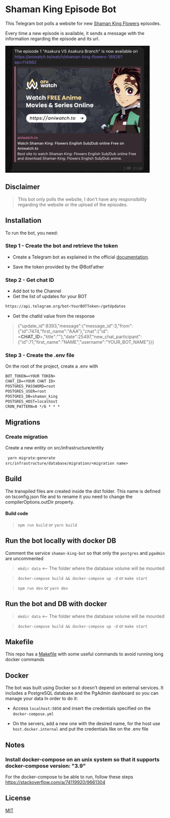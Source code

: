 # Shaman King Episode Bot

This Telegram bot polls a website for new [Shaman King Flowers](https://en.wikipedia.org/wiki/Shaman_King:_Flowers) episodes. 

Every time a new episode is available, it sends a message with the information regarding the episode and its url.

<img src="assets/images/messages.png" alt="Message on the channel" style="height: 400px">

## Disclaimer

> This bot only polls the website, I don't have any responsibility regarding the website or the upload of the episodes.

## Installation
 To run the bot, you need:
 
 ### Step 1 - Create the bot and retrieve the token
 - Create a Telegram bot as explained in the official [documentation](https://core.telegram.org/bots#6-botfather).
 
 
 - Save the token provided by the @BotFather
 
 ### Step 2 - Get chat ID
- Add bot to the Channel
- Get the list of updates for your BOT

```sh
https://api.telegram.org/bot<YourBOTToken>/getUpdates
```

- Get the chatId value from the response
> {"update_id":8393,"message":{"message_id":3,"from":{"id":7474,"first_name":"AAA"},"chat":{"id":<__CHAT_ID__>,"title":""},"date":25497,"new_chat_participant":{"id":71,"first_name":"NAME","username":"YOUR_BOT_NAME"}}}
 
 
### Step 3 - Create the .env file
On the root of the project, create a .env with

```
BOT_TOKEN=<YOUR TOKEN>
CHAT_ID=<YOUR CHAT ID>
POSTGRES_PASSWORD=root
POSTGRES_USER=root
POSTGRES_DB=shaman_king
POSTGRES_HOST=localhost
CRON_PATTERN=0 */6 * * *
```

## Migrations
### Create migration

Create a new entity on src/infrastructure/entity

` yarn migrate:generate src/infrastructure/database/migration/<migration name>`

## Build
The transpiled files are created inside the dist folder. This name is defined on tsconfig.json file and to rename it you need to change the compilerOptions.outDir property.

#### Build code
> ```npm run build``` or ``yarn build``

## Run the bot locally with docker DB

 Comment the service `shaman-king-bot` so that only the `postgres` and `pgadmin` are uncommented

> `mkdir data`  <-- The folder where the database volume will be mounted

> `docker-compose build && docker-compose up -d` or `make start`

> ```npm run dev``` or ``yarn dev``

## Run the bot and DB with docker
> `mkdir data`  <-- The folder where the database volume will be mounted

> `docker-compose build && docker-compose up -d` or `make start`

## Makefile

This repo has a [Makefile](Makefile) with some useful commands to avoid running long docker commands

## Docker

The bot was built using Docker so it doesn't depend on external services. It includes a PostgreSQL database and the PgAdmin dashboard so you can manage your data
In order to do it:
- Access `localhost:5050` and insert the credentials specified on the `docker-compose.yml`

- On the servers, add a new one with the desired name, for the host use `host.docker.internal` and put the credentials like on the .env file


## Notes
### Install docker-compose on an unix system so that it supports docker-compose version: "3.9"

For the docker-compose to be able to run, follow these steps https://stackoverflow.com/a/74119920/9661304

## License 

[MIT](https://github.com/PedroS11/aws-s3-tools/blob/main/LICENSE.md) 
